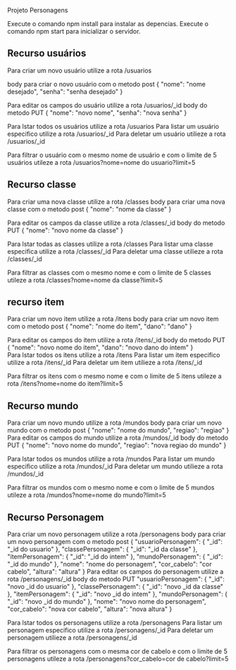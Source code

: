 Projeto Personagens 

Execute o comando npm install para instalar as depencias.
    Execute o comando npm start para inicializar o servidor.

Recurso usuários 
-----------------

Para criar um novo usuário utilize a rota /usuarios

body para criar o novo usuário com o metodo post 
{
    "nome": "nome desejado",
    "senha": "senha desejado" 
}  

Para editar os campos do usuário utilize a rota /usuarios/_id
body do metodo PUT
{
    "nome": "novo nome",
    "senha": "nova senha" 
}  

Para lstar todos os usuários utilize a rota /usuarios
Para listar um usuário especifico utilize a rota /usuarios/_id
Para deletar um usuário utilieze a rota /usuarios/_id 

Para filtrar o usuário com o mesmo nome de usuário e com o limite de 5 usuários utileze a rota /usuarios?nome=nome do usuario?limit=5

Recurso classe
----------------

Para criar uma nova classe utilize a rota /classes
body para criar uma nova classe com o metodo post 
{
    "nome": "nome da classe"
}  

Para editar os campos da classe utilize a rota /classes/_id
body do metodo PUT
{
    "nome": "novo nome da classe"
}  

Para lstar todas as classes utilize a rota /classes
Para listar uma classe especifica utilize a rota /classes/_id
Para deletar uma classe utilieze a rota /classes/_id 

Para filtrar as classes com o mesmo nome e com o limite de 5 classes utileze a rota /classes?nome=nome da classe?limit=5

recurso item
---------------

Para criar um novo item utilize a rota /itens
body para criar um novo item com o metodo post 
{
    "nome": "nome do item",
    "dano": "dano"
}  

Para editar os campos do item utilize a rota /itens/_id
body do metodo PUT
{
    "nome": "novo nome do item",
    "dano": "novo dano do intem"
}  
Para lstar todos os itens utilize a rota /itens
Para listar um item especifico utilize a rota /itens/_id
Para deletar um item utilieze a rota /itens/_id 

Para filtrar os itens com o mesmo nome e com o limite de 5 itens utileze a rota /itens?nome=nome do item?limit=5

Recurso mundo
--------------

Para criar um novo mundo utilize a rota /mundos
body para criar um novo mundo com o metodo post 
{
    "nome": "nome do mundo",
    "regiao": "regiao"
} 
Para editar os campos do mundo utilize a rota /mundos/_id
body do metodo PUT
{
    "nome": "novo nome do mundo",
    "regiao": "nova regiao do mundo"
}  

Para lstar todos os mundos utilize a rota /mundos
Para listar um mundo especifico utilize a rota /mundos/_id
Para deletar um mundo utilieze a rota /mundos/_id 

Para filtrar os mundos com o mesmo nome e com o limite de 5 mundos utileze a rota /mundos?nome=nome do mundo?limit=5

Recurso Personagem
-------------------

Para criar um novo personagem utilize a rota /personagens
body para criar um novo personagem com o metodo post 
{
    "usuarioPersonagem": {
    	"_id": "_id do usuario"
    },
    "classePersonagem": {
    	"_id": "_id da classe"
    },
     "itemPersonagem": {
    	"_id": "_id do intem"
    },
     "mundoPersonagem": {
    	"_id": "_id do mundo"
    },
    "nome": "nome do personagem",
    "cor_cabelo": "cor cabelo",
    "altura": "altura"
}
Para editar os campos do personagem utilize a rota /personagens/_id
body do metodo PUT
"usuarioPersonagem": {
    	"_id": "novo _id do usuario"
    },
    "classePersonagem": {
    	"_id": "novo _id da classe"
    },
     "itemPersonagem": {
    	"_id": "novo _id do intem"
    },
     "mundoPersonagem": {
    	"_id": "novo _id do mundo"
    },
    "nome": "novo nome do personagem",
    "cor_cabelo": "nova cor cabelo",
    "altura": "nova altura"
}

Para lstar todos os personagens utilize a rota /personagens
Para listar um personagem especifico utilize a rota /personagens/_id
Para deletar um personagem utilieze a rota /personagens/_id 

Para filtrar os personagens com o mesma cor de cabelo e com o limite de 5 personagens utileze a rota /personagens?cor_cabelo=cor de cabelo?limit=5







